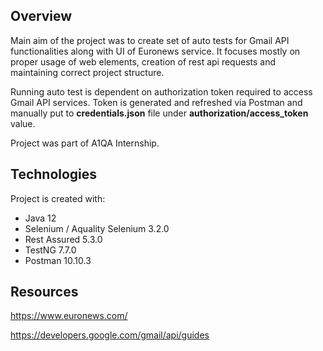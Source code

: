 ## Overview 
Main aim of the project was to create set of auto tests for Gmail API functionalities along with UI of Euronews service. It focuses mostly on proper usage of web elements, creation of rest api requests and maintaining correct project structure. 

Running auto test is dependent on authorization token required to access Gmail API services. Token is generated and refreshed via Postman and manually put to **credentials.json** file under **authorization/access_token** value.

Project was part of A1QA Internship.

## Technologies
Project is created with:
-	Java 12
-	Selenium  / Aquality Selenium 3.2.0
-	Rest Assured 5.3.0
-	TestNG 7.7.0
-	Postman 10.10.3

## Resources
https://www.euronews.com/

https://developers.google.com/gmail/api/guides
